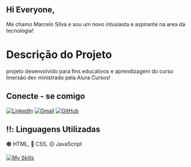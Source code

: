 ## Hi Everyone,
Me chamo Marcelo Silva e sou um novo intusiasta e aspirante na area da tecnologia!

# Descrição do Projeto

projeto desenvolvido para fins educativos e aprendizagem do curso Imersão dev ministrado pela Alura Cursos!

## Conecte - se comigo
[![LinkedIn](https://img.shields.io/badge/LinkedIn-0077B5?style=for-the-badge&logo=linkedin&logoColor=white)](https://www.linkedin.com/in/marcelo-silva-99414a222/)
[![Gmail](https://img.shields.io/badge/Gmail-333333?style=for-the-badge&logo=gmail&logoColor=red)](mailto:marceloyan231@gmail.com)
[![GitHub](https://img.shields.io/badge/GitHub-100000?style=for-the-badge&logo=github&logoColor=white)](https://github.com/marcelosilva03)

## ‼️: Linguagens Utilizadas
:orange_circle: HTML, :large_blue_circle: CSS, :yellow_circle: JavaScript

[![My Skills](https://skillicons.dev/icons?i=html,css,js)](https://skillicons.dev)
